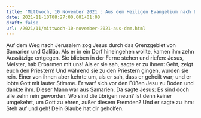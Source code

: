 ```yaml
---
title: 'Mittwoch, 10 November 2021 : Aus dem Heiligen Evangelium nach Lukas - Lk 17,11-19.'
date: 2021-11-10T08:27:00.001+01:00
draft: false
url: /2021/11/mittwoch-10-november-2021-aus-dem.html
---
```


Auf dem Weg nach Jerusalem zog Jesus durch das Grenzgebiet von Samarien und Galiläa. Als er in ein Dorf hineingehen wollte, kamen ihm zehn Aussätzige entgegen. Sie blieben in der Ferne stehen und riefen: Jesus, Meister, hab Erbarmen mit uns! Als er sie sah, sagte er zu ihnen: Geht, zeigt euch den Priestern! Und während sie zu den Priestern gingen, wurden sie rein. Einer von ihnen aber kehrte um, als er sah, dass er geheilt war; und er lobte Gott mit lauter Stimme. Er warf sich vor den Füßen Jesu zu Boden und dankte ihm. Dieser Mann war aus Samarien. Da sagte Jesus: Es sind doch alle zehn rein geworden. Wo sind die übrigen neun? Ist denn keiner umgekehrt, um Gott zu ehren, außer diesem Fremden? Und er sagte zu ihm: Steh auf und geh! Dein Glaube hat dir geholfen.